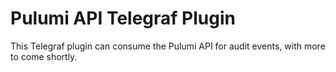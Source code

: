 # Pulumi API Telegraf Plugin

This Telegraf plugin can consume the Pulumi API for audit events, with more to come shortly.
